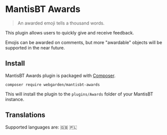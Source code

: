 # MantisBT Awards

> An awarded emoji tells a thousand words.

This plugin allows users to quickly give and receive feedback.

Emojis can be awarded on comments, but more "awardable" objects will be supported in the near future. 

## Install

MantisBT Awards plugin is packaged with [Composer](https://getcomposer.org/).  

`composer require webgarden/mantisbt-awards`

This will install the plugin to the `plugins/Awards` folder of your MantisBT instance.

## Translations

Supported languages are: :gb: :poland:
